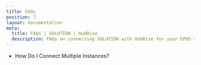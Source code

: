 ```yaml
---
title: FAQs
position: 7
layout: documentation
meta:
  title: FAQs | SOLUTION | HubRise
  description: FAQs on connecting SOLUTION with HubRise for your EPOS to work with other apps as a cohesive whole. Connect apps and synchronise your data.
---
```


- <Link to="/apps/SOLUTION/faqs/connecting-multiple-instances/">How Do I Connect Multiple Instances?</Link>
